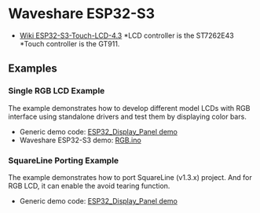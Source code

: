 # Waveshare ESP32-S3

* [Wiki ESP32-S3-Touch-LCD-4.3](https://www.waveshare.com/wiki/ESP32-S3-Touch-LCD-4.3)
*LCD controller is the ST7262E43 
*Touch controller is the GT911.


## Examples

### Single RGB LCD Example
The example demonstrates how to develop different model LCDs with RGB interface using standalone drivers and test them by displaying color bars.

* Generic demo code: [ESP32_Display_Panel demo](https://github.com/esp-arduino-libs/ESP32_Display_Panel/tree/master/examples/LCD/RGB) 
* Waveshare ESP32-S3 demo: [RGB.ino](Tests/RGB/RGB.ino)


### SquareLine Porting Example

The example demonstrates how to port SquareLine (v1.3.x) project. And for RGB LCD, it can enable the avoid tearing function.

* Generic demo code: [ESP32_Display_Panel demo](https://github.com/esp-arduino-libs/ESP32_Display_Panel/tree/master/examples/SquareLine/v8/Porting) 
